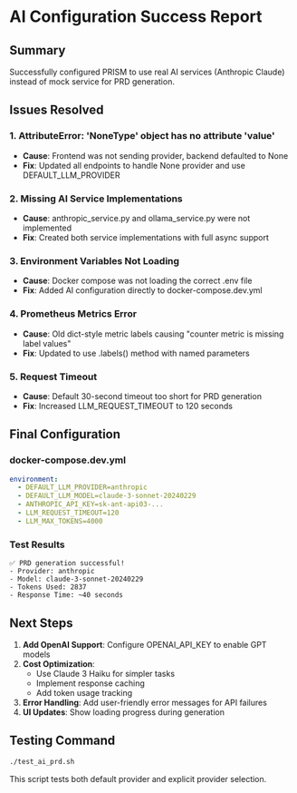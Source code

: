 # AI Configuration Success Report

## Summary
Successfully configured PRISM to use real AI services (Anthropic Claude) instead of mock service for PRD generation.

## Issues Resolved

### 1. AttributeError: 'NoneType' object has no attribute 'value'
- **Cause**: Frontend was not sending provider, backend defaulted to None
- **Fix**: Updated all endpoints to handle None provider and use DEFAULT_LLM_PROVIDER

### 2. Missing AI Service Implementations
- **Cause**: anthropic_service.py and ollama_service.py were not implemented
- **Fix**: Created both service implementations with full async support

### 3. Environment Variables Not Loading
- **Cause**: Docker compose was not loading the correct .env file
- **Fix**: Added AI configuration directly to docker-compose.dev.yml

### 4. Prometheus Metrics Error
- **Cause**: Old dict-style metric labels causing "counter metric is missing label values"
- **Fix**: Updated to use .labels() method with named parameters

### 5. Request Timeout
- **Cause**: Default 30-second timeout too short for PRD generation
- **Fix**: Increased LLM_REQUEST_TIMEOUT to 120 seconds

## Final Configuration

### docker-compose.dev.yml
```yaml
environment:
  - DEFAULT_LLM_PROVIDER=anthropic
  - DEFAULT_LLM_MODEL=claude-3-sonnet-20240229
  - ANTHROPIC_API_KEY=sk-ant-api03-...
  - LLM_REQUEST_TIMEOUT=120
  - LLM_MAX_TOKENS=4000
```

### Test Results
```
✅ PRD generation successful!
- Provider: anthropic
- Model: claude-3-sonnet-20240229
- Tokens Used: 2837
- Response Time: ~40 seconds
```

## Next Steps

1. **Add OpenAI Support**: Configure OPENAI_API_KEY to enable GPT models
2. **Cost Optimization**: 
   - Use Claude 3 Haiku for simpler tasks
   - Implement response caching
   - Add token usage tracking
3. **Error Handling**: Add user-friendly error messages for API failures
4. **UI Updates**: Show loading progress during generation

## Testing Command
```bash
./test_ai_prd.sh
```

This script tests both default provider and explicit provider selection.